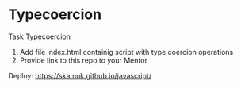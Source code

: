 # Typecoercion

Task Typecoercion
1. Add file index.html containig script with type coercion operations
2. Provide link to this repo to your Mentor

Deploy: https://skamok.github.io/javascript/